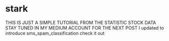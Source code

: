 # stark
THIS IS JUST A SIMPLE TUTORIAL FROM THE STATISTIC STOCK DATA STAY TUNED IN MY MEDIUM ACCOUNT FOR THE NEXT POST
I updated to introduce sms_spam_classification check it out
